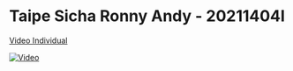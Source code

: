 # Taipe Sicha Ronny Andy - 20211404I

[Video Individual](https://www.youtube.com/watch?v=RUiwqUTyhdc)

[![Video](https://img.youtube.com/vi/RUiwqUTyhdc/0.jpg)](https://www.youtube.com/watch?v=RUiwqUTyhdc)
